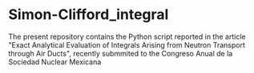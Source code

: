# Simon-Clifford_integral
The present repository contains the Python script reported in the article "Exact Analytical Evaluation of Integrals Arising from Neutron Transport through Air Ducts", recently submmited to the Congreso Anual de la Sociedad Nuclear Mexicana
